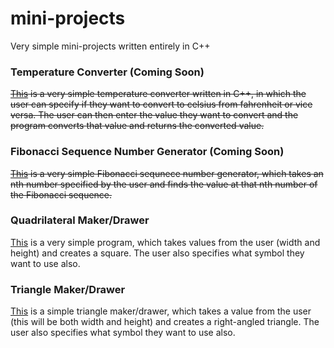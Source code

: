 # mini-projects
Very simple mini-projects written entirely in C++

### Temperature Converter (Coming Soon)
<del><a href=''>This</a> is a very simple temperature converter written in C++, in which the user can specify if they want to convert to celsius from fahrenheit or vice versa. The user can then enter the value they want to convert and the program converts that value and returns the converted value.</del>

### Fibonacci Sequence Number Generator (Coming Soon)
<del><a href=''>This</a> is a very simple Fibonacci sequnece number generator, which takes an nth number specified by the user and finds the value at that nth number of the Fibonacci sequence.</del>

### Quadrilateral Maker/Drawer
<a href=''>This</a> is a very simple program, which takes values from the user (width and height) and creates a square. The user also specifies what symbol they want to use also.

### Triangle Maker/Drawer
<a href=''>This</a> is a simple triangle maker/drawer, which takes a value from the user (this will be both width and height) and creates a right-angled triangle. The user also specifies what symbol they want to use also.
